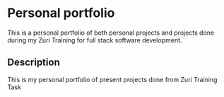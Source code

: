 # Personal portfolio
This is a personal portfolio of both personal projects and projects done during my Zuri Training for full stack software development.

## Description
This is my personal portfolio of present projects done from Zuri Training Task 
